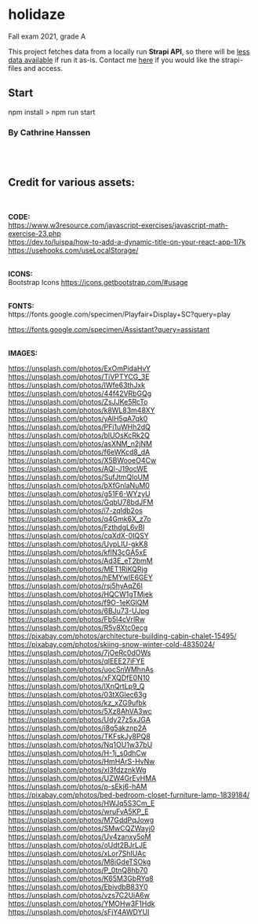 # holidaze

Fall exam 2021, grade A

This project fetches data from a locally run <b>Strapi API</b>, so there will be <ins>less data available</ins> if run it as-is. 
Contact me <a href="mailto:contact@hanssen.industries" title="Contact by mail">here</a> if you would like the strapi-files and access.

## Start

npm install > npm run start 

### By Cathrine Hanssen

<br/>
<br/>

## Credit for various assets:
<br/>

<b>CODE:</b>
<br/>
https://www.w3resource.com/javascript-exercises/javascript-math-exercise-23.php <br/>
https://dev.to/luispa/how-to-add-a-dynamic-title-on-your-react-app-1l7k <br/>
https://usehooks.com/useLocalStorage/ 
<br/><br/>

<b>ICONS:</b>
<br/>
Bootstrap Icons
https://icons.getbootstrap.com/#usage 

<br/>
<b>FONTS: </b>
<br/>
https://fonts.google.com/specimen/Playfair+Display+SC?query=play 

https://fonts.google.com/specimen/Assistant?query=assistant 

<br/>
<b>IMAGES: </b>

https://unsplash.com/photos/ExOmPidaHvY <br/>
https://unsplash.com/photos/TiVPTYCG_3E <br/>
https://unsplash.com/photos/IWfe63thJxk <br/>
https://unsplash.com/photos/44f42VRbGQg <br/>
https://unsplash.com/photos/ZsJJKe5RcTo <br/>
https://unsplash.com/photos/k8WL83m48XY <br/>
https://unsplash.com/photos/yAlH5qA7qk0 <br/>
https://unsplash.com/photos/PFi1uWHh2dQ <br/>
https://unsplash.com/photos/blUOsKcRk2Q <br/>
https://unsplash.com/photos/asXNM_n2jNM <br/>
https://unsplash.com/photos/f6eWKcd8_dA <br/>
https://unsplash.com/photos/X5BWooeO4Cw <br/>
https://unsplash.com/photos/AQl-J19ocWE <br/>
https://unsplash.com/photos/SufJtmQloUM <br/>
https://unsplash.com/photos/bXfGnlaNuM0 <br/>
https://unsplash.com/photos/g51F6-WYzyU <br/>
https://unsplash.com/photos/GqbU78bdJFM <br/>
https://unsplash.com/photos/i7-zqldb2os <br/>
https://unsplash.com/photos/q4Gmk6X_z7o <br/>
https://unsplash.com/photos/FzthdgL6vBI <br/>
https://unsplash.com/photos/cqXdX-0IQSY <br/>
https://unsplash.com/photos/UypLIU-gkK8 <br/>
https://unsplash.com/photos/kfIN3cGA5xE <br/>
https://unsplash.com/photos/Ad3E_eT2bmM <br/>
https://unsplash.com/photos/MET1RiKQRjg <br/>
https://unsplash.com/photos/hEMYwIE6GEY <br/>
https://unsplash.com/photos/rsj5hyAqZ6I <br/>
https://unsplash.com/photos/HQCW1gTMjek <br/>
https://unsplash.com/photos/f9O-1eKGlQM <br/>
https://unsplash.com/photos/6BJu73-UJpg <br/>
https://unsplash.com/photos/Fb5l4cVrlRw <br/>
https://unsplash.com/photos/R5v8Xtc0ecg <br/>
https://pixabay.com/photos/architecture-building-cabin-chalet-15495/ <br/>
https://pixabay.com/photos/skiing-snow-winter-cold-4835024/ <br/>
https://unsplash.com/photos/7jOeRc0dOWs <br/>
https://unsplash.com/photos/qlEEE27iFYE <br/>
https://unsplash.com/photos/uocSnWMhnAs <br/>
https://unsplash.com/photos/xFXQDfE0N10 <br/>
https://unsplash.com/photos/lXnQrtLp9_Q <br/>
https://unsplash.com/photos/03tXGlec63g <br/>
https://unsplash.com/photos/kz_xZG9ufbk <br/>
https://unsplash.com/photos/5Xz8AhVA3wc <br/>
https://unsplash.com/photos/Udy27z5xJGA <br/>
https://unsplash.com/photos/i8g5akznp2A <br/>
https://unsplash.com/photos/TKFskJy8PQ8 <br/>
https://unsplash.com/photos/Nq1OU1w37bU <br/>
https://unsplash.com/photos/H-1j_s0dhCw <br/>
https://unsplash.com/photos/HmHArS-HvNw <br/>
https://unsplash.com/photos/xI3fdzznkWg <br/>
https://unsplash.com/photos/UZW4GrEvHMA <br/>
https://unsplash.com/photos/p-sEkj6-hAM <br/>
https://pixabay.com/photos/bed-bedroom-closet-furniture-lamp-1839184/ <br/>
https://unsplash.com/photos/HWJq5S3Cm_E <br/>
https://unsplash.com/photos/wruFvA5KP_E <br/>
https://unsplash.com/photos/M7GddPqJowg <br/>
https://unsplash.com/photos/SMwCQZWayj0 <br/>
https://unsplash.com/photos/Uv4zanxy5oM <br/>
https://unsplash.com/photos/oUdt2BJrLJE <br/>
https://unsplash.com/photos/xLor7ShIUAc <br/>
https://unsplash.com/photos/M8iGdeTSOkg <br/>
https://unsplash.com/photos/P_0tnQ8hb70 <br/>
https://unsplash.com/photos/K65M3GbRYq8 <br/>
https://unsplash.com/photos/EbivdbB83Y0 <br/>
https://unsplash.com/photos/vzs7C2UiA6w <br/>
https://unsplash.com/photos/YMOHw3F1Hdk <br/>
https://unsplash.com/photos/sFjY4AWDYUI <br/>
